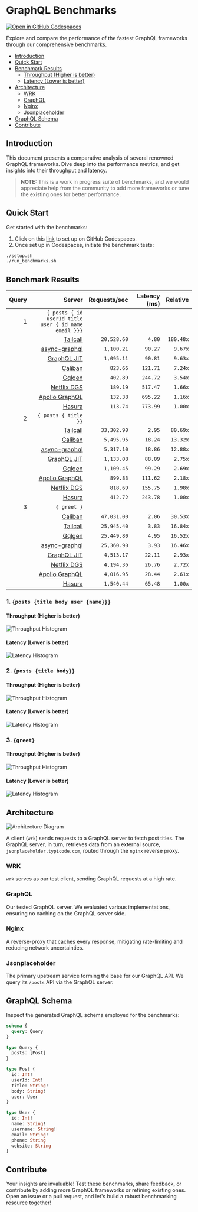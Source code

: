 # GraphQL Benchmarks <!-- omit from toc -->

[![Open in GitHub Codespaces](https://github.com/codespaces/badge.svg)](https://codespaces.new/tailcallhq/graphql-benchmarks)

Explore and compare the performance of the fastest GraphQL frameworks through our comprehensive benchmarks.

- [Introduction](#introduction)
- [Quick Start](#quick-start)
- [Benchmark Results](#benchmark-results)
  - [Throughput (Higher is better)](#throughput-higher-is-better)
  - [Latency (Lower is better)](#latency-lower-is-better)
- [Architecture](#architecture)
  - [WRK](#wrk)
  - [GraphQL](#graphql)
  - [Nginx](#nginx)
  - [Jsonplaceholder](#jsonplaceholder)
- [GraphQL Schema](#graphql-schema)
- [Contribute](#contribute)

[Tailcall]: https://github.com/tailcallhq/tailcall
[Gqlgen]: https://github.com/99designs/gqlgen
[Apollo GraphQL]: https://github.com/apollographql/apollo-server
[Netflix DGS]: https://github.com/netflix/dgs-framework
[Caliban]: https://github.com/ghostdogpr/caliban
[async-graphql]: https://github.com/async-graphql/async-graphql
[Hasura]: https://github.com/hasura/graphql-engine
[GraphQL JIT]: https://github.com/zalando-incubator/graphql-jit

## Introduction

This document presents a comparative analysis of several renowned GraphQL frameworks. Dive deep into the performance metrics, and get insights into their throughput and latency.

> **NOTE:** This is a work in progress suite of benchmarks, and we would appreciate help from the community to add more frameworks or tune the existing ones for better performance.

## Quick Start

Get started with the benchmarks:

1. Click on this [link](https://codespaces.new/tailcallhq/graphql-benchmarks) to set up on GitHub Codespaces.
2. Once set up in Codespaces, initiate the benchmark tests:

```bash
./setup.sh
./run_benchmarks.sh
```

## Benchmark Results

<!-- PERFORMANCE_RESULTS_START -->

| Query | Server | Requests/sec | Latency (ms) | Relative |
|-------:|--------:|--------------:|--------------:|---------:|
| 1 | `{ posts { id userId title user { id name email }}}` |
|| [Tailcall] | `20,528.60` | `4.80` | `180.48x` |
|| [async-graphql] | `1,100.21` | `90.27` | `9.67x` |
|| [GraphQL JIT] | `1,095.11` | `90.81` | `9.63x` |
|| [Caliban] | `823.66` | `121.71` | `7.24x` |
|| [Gqlgen] | `402.89` | `244.72` | `3.54x` |
|| [Netflix DGS] | `189.19` | `517.47` | `1.66x` |
|| [Apollo GraphQL] | `132.38` | `695.22` | `1.16x` |
|| [Hasura] | `113.74` | `773.99` | `1.00x` |
| 2 | `{ posts { title }}` |
|| [Tailcall] | `33,302.90` | `2.95` | `80.69x` |
|| [Caliban] | `5,495.95` | `18.24` | `13.32x` |
|| [async-graphql] | `5,317.10` | `18.86` | `12.88x` |
|| [GraphQL JIT] | `1,133.08` | `88.09` | `2.75x` |
|| [Gqlgen] | `1,109.45` | `99.29` | `2.69x` |
|| [Apollo GraphQL] | `899.83` | `111.62` | `2.18x` |
|| [Netflix DGS] | `818.69` | `155.75` | `1.98x` |
|| [Hasura] | `412.72` | `243.78` | `1.00x` |
| 3 | `{ greet }` |
|| [Caliban] | `47,031.00` | `2.06` | `30.53x` |
|| [Tailcall] | `25,945.40` | `3.83` | `16.84x` |
|| [Gqlgen] | `25,449.80` | `4.95` | `16.52x` |
|| [async-graphql] | `25,360.90` | `3.93` | `16.46x` |
|| [GraphQL JIT] | `4,513.17` | `22.11` | `2.93x` |
|| [Netflix DGS] | `4,194.36` | `26.76` | `2.72x` |
|| [Apollo GraphQL] | `4,016.95` | `28.44` | `2.61x` |
|| [Hasura] | `1,540.44` | `65.48` | `1.00x` |

<!-- PERFORMANCE_RESULTS_END -->



### 1. `{posts {title body user {name}}}`
#### Throughput (Higher is better)

![Throughput Histogram](assets/req_sec_histogram1.png)

#### Latency (Lower is better)

![Latency Histogram](assets/latency_histogram1.png)

### 2. `{posts {title body}}`
#### Throughput (Higher is better)

![Throughput Histogram](assets/req_sec_histogram2.png)

#### Latency (Lower is better)

![Latency Histogram](assets/latency_histogram2.png)

### 3. `{greet}`
#### Throughput (Higher is better)

![Throughput Histogram](assets/req_sec_histogram3.png)

#### Latency (Lower is better)

![Latency Histogram](assets/latency_histogram3.png)

## Architecture

![Architecture Diagram](assets/architecture.png)

A client (`wrk`) sends requests to a GraphQL server to fetch post titles. The GraphQL server, in turn, retrieves data from an external source, `jsonplaceholder.typicode.com`, routed through the `nginx` reverse proxy.

### WRK

`wrk` serves as our test client, sending GraphQL requests at a high rate.

### GraphQL

Our tested GraphQL server. We evaluated various implementations, ensuring no caching on the GraphQL server side.

### Nginx

A reverse-proxy that caches every response, mitigating rate-limiting and reducing network uncertainties.

### Jsonplaceholder

The primary upstream service forming the base for our GraphQL API. We query its `/posts` API via the GraphQL server.

## GraphQL Schema

Inspect the generated GraphQL schema employed for the benchmarks:

```graphql
schema {
  query: Query
}

type Query {
  posts: [Post]
}

type Post {
  id: Int!
  userId: Int!
  title: String!
  body: String!
  user: User
}

type User {
  id: Int!
  name: String!
  username: String!
  email: String!
  phone: String
  website: String
}
```

## Contribute

Your insights are invaluable! Test these benchmarks, share feedback, or contribute by adding more GraphQL frameworks or refining existing ones. Open an issue or a pull request, and let's build a robust benchmarking resource together!
